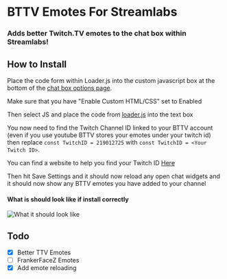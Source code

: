 # BTTV Emotes For Streamlabs
### Adds better Twitch.TV emotes to the chat box within Streamlabs!


## How to Install
Place the code form within Loader.js into the custom javascript box at the bottom of the [chat box options page](https://streamlabs.com/dashboard#/chatbox).

Make sure that you have "Enable Custom HTML/CSS" set to Enabled

Then select JS and place the code from [loader.js](https://github.com/DrMeepso/BTTV-Emotes-Via-Streamlabs/blob/main/loader.js) into the text box

You now need to find the Twitch Channel ID linked to your BTTV account (even if you use youtube BTTV stores your emotes under your twitch id) then replace ```const TwitchID = 219012725``` with ```const TwitchID = <Your Twitch ID>```. 

You can find a website to help you find your Twitch ID [Here](https://www.streamweasels.com/tools/convert-twitch-username-to-user-id/)

Then hit Save Settings and it should now reload any open chat widgets and it should now show any BTTV emotes you have added to your channel
#### What is should look like if install correctly 
![What it should look like](https://user-images.githubusercontent.com/50252724/195716642-cf2b2cf9-6edb-4c43-a832-eb5925f297ce.png)


## Todo
- [X] Better TTV Emotes
- [ ] FrankerFaceZ Emotes
- [X] Add emote reloading
